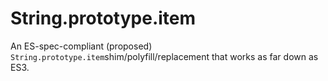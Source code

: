 # String.prototype.item
An ES-spec-compliant (proposed) `String.prototype.item`shim/polyfill/replacement that works as far down as ES3.
